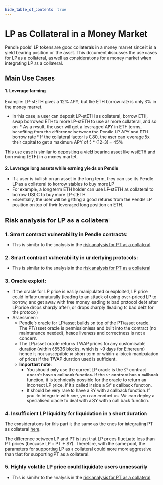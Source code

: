 ```yaml
---
hide_table_of_contents: true
---
```


# LP as Collateral in a Money Market

Pendle pools' LP tokens are good collaterals in a money market since it is a yield bearing position on the asset. This document discusses the use cases for LP as a collateral, as well as considerations for a money market when integrating LP as a collateral.

## Main Use Cases

#### 1. Leverage farming

Example: LP-stETH gives a 12% APY, but the ETH borrow rate is only 3% in the money market.
   * In this case, a user can deposit LP-stETH as collateral, borrow ETH, swap borrowed ETH to more LP-stETH to use as more collateral, and so on.
    * As a result, the user will get a leveraged APY in ETH terms, benefiting from the difference between the Pendle LP APY and ETH borrow rate
    * If the collateral factor is 0.80, the user can leverage 5x their capital to get a maximum APY of 5 * (12-3) = 45%

This use case is similar to depositing a yield bearing asset like wstETH and borrowing (ETH) in a money market.

#### 2. Leverage long assets while earning yields on Pendle
  * If a user is bullish on an asset in the long term, they can use its Pendle LP as a collateral to borrow stables to buy more LP
  * For example, a long term ETH holder can use LP-stETH as collateral to borrow USDC to buy more LP-stETH
  * Essentially, the user will be getting a good returns from the Pendle LP position on top of their leveraged long position on ETH.

## Risk analysis for LP as a collateral

### 1. Smart contract vulnerability in Pendle contracts:
  * This is similar to the analysis in the [risk analysis for PT as a collateral](./PTAsCollateral.md#1-smart-contract-vulnerability-in-pendle-contracts)

### 2. Smart contract vulnerability in underlying protocols:
  * This is similar to the analysis in the [risk analysis for PT as a collateral](./PTAsCollateral.md#2-smart-contract-vulnerability-in-underlying-protocols)

### 3. Oracle exploit:
  * If the oracle for LP price is easily manipulated or exploited, LP price could inflate unnaturally (leading to an attack of using over-priced LP to borrow, and get away with free money leading to bad protocol debt after LP price drops sharply after), or drops sharply (leading to bad debt for the protocol)
  * Assessment:
    * Pendle's oracle for LP/asset builds on top of the PT/asset oracle. The PT/asset oracle is permissionless and built into the contract (no maintanance needed), hence liveness and correctness is not a concern.
    * The LP/asset oracle returns TWAP prices for any customisable duration (within 65536 blocks, which is ~9 days for Ethereum), hence is not susceptible to short term or within-a-block manipulation of prices if the TWAP duration used is sufficient.
    * **Important note**:
      * You should only use the current LP oracle is the `SY` contract doesn't have a callback function. If the `SY` contract has a callback function, it is technically possible for the oracle to return an incorrect LP price, if it's called inside a SY's callback function. 
      * It should be very rare to have a SY with a callback function. If you do integrate with one, you can contact us. We can deploy a specialised oracle to deal with a SY with a call back function.

### 4. Insufficient LP liquidity for liquidation in a short duration
The considerations for this part is the same as the ones for integrating PT as collateral [here](./PTAsCollateral.md#4-insufficient-pt-liquidity-for-liquidation-in-a-short-duration).

The difference between LP and PT is just that LP prices fluctuate less than PT prices (because LP = PT + SY). Therefore, with the same pool, the parameters for supporting LP as a collateral could more more aggressive than that for supporting PT as a collateral.

### 5. Highly volatile LP price could liquidate users unnessarily
* This is similar to the analysis in the [risk analysis for PT as a collateral](./PTAsCollateral.md#5-highly-volatile-pt-price-could-liquidate-users-unnessarily)

